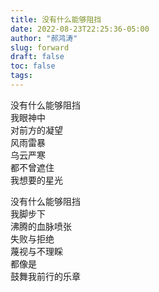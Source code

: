 ```yaml
---
title: 没有什么能够阻挡
date: 2022-08-23T22:25:36-05:00
author: "郝鸿涛"
slug: forward
draft: false
toc: false
tags: 
---
```


没有什么能够阻挡\
我眼神中\
对前方的凝望\
风雨雷暴\
乌云严寒\
都不曾遮住\
我想要的星光

没有什么能够阻挡\
我脚步下\
沸腾的血脉喷张\
失败与拒绝\
蔑视与不理睬\
都像是\
鼓舞我前行的乐章
